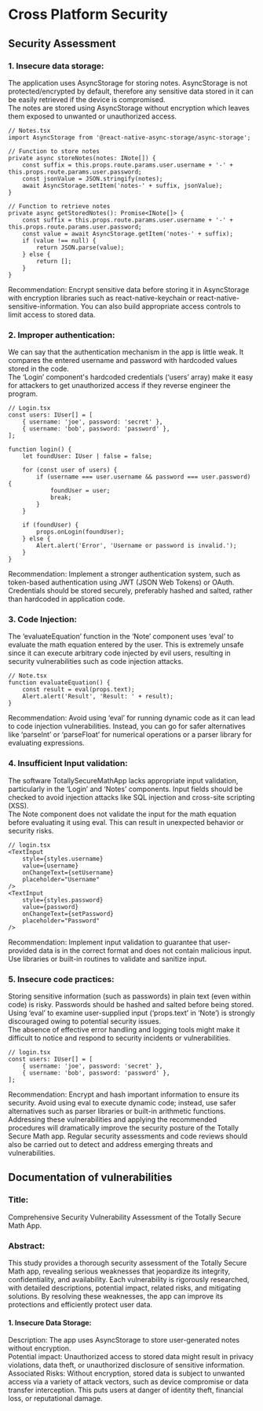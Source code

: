 # Cross Platform Security

## Security Assessment

### 1. Insecure data storage:
The application uses AsyncStorage for storing notes. AsyncStorage is not protected/encrypted by default, therefore any sensitive data stored in it can be easily retrieved if the device is compromised.    
The notes are stored using AsyncStorage without encryption which leaves them exposed to unwanted or unauthorized access.    
```
// Notes.tsx     
import AsyncStorage from '@react-native-async-storage/async-storage';

// Function to store notes   
private async storeNotes(notes: INote[]) {   
    const suffix = this.props.route.params.user.username + '-' + this.props.route.params.user.password;   
    const jsonValue = JSON.stringify(notes);   
    await AsyncStorage.setItem('notes-' + suffix, jsonValue);   
}   

// Function to retrieve notes   
private async getStoredNotes(): Promise<INote[]> {     
    const suffix = this.props.route.params.user.username + '-' + this.props.route.params.user.password;     
    const value = await AsyncStorage.getItem('notes-' + suffix);     
    if (value !== null) {    
        return JSON.parse(value);     
    } else {    
        return [];     
    }     
}
```   
Recommendation: Encrypt sensitive data before storing it in AsyncStorage with encryption libraries such as react-native-keychain or react-native-sensitive-information. You can also build appropriate access controls to limit access to stored data.

### 2.	Improper authentication:
We can say that the authentication mechanism in the app is little weak. It compares the entered username and password with hardcoded values stored in the code.    
The ‘Login’ component's hardcoded credentials (‘users’ array) make it easy for attackers to get unauthorized access if they reverse engineer the program.

```
// Login.tsx
const users: IUser[] = [
    { username: 'joe', password: 'secret' },
    { username: 'bob', password: 'password' },
];

function login() {
    let foundUser: IUser | false = false;

    for (const user of users) {
        if (username === user.username && password === user.password) {
            foundUser = user;
            break;
        }
    }

    if (foundUser) {
        props.onLogin(foundUser);
    } else {
        Alert.alert('Error', 'Username or password is invalid.');
    }
}
```
Recommendation: Implement a stronger authentication system, such as token-based authentication using JWT (JSON Web Tokens) or OAuth. Credentials should be stored securely, preferably hashed and salted, rather than hardcoded in application code.

### 3.	Code Injection:
The ‘evaluateEquation’ function in the ‘Note’ component uses ‘eval’ to evaluate the math equation entered by the user. This is extremely unsafe since it can execute arbitrary code injected by evil users, resulting in security vulnerabilities such as code injection attacks.

```
// Note.tsx
function evaluateEquation() {
    const result = eval(props.text);
    Alert.alert('Result', 'Result: ' + result);
}
```
Recommendation: Avoid using ‘eval’ for running dynamic code as it can lead to code injection vulnerabilities. Instead, you can go for safer alternatives like ‘parseInt’ or ‘parseFloat’ for numerical operations or a parser library for evaluating expressions.

### 4. Insufficient Input validation:
The software TotallySecureMathApp lacks appropriate input validation, particularly in the ‘Login’ and ‘Notes’ components. Input fields should be checked to avoid injection attacks like SQL injection and cross-site scripting (XSS).     
The Note component does not validate the input for the math equation before evaluating it using eval. This can result in unexpected behavior or security risks.
```
// login.tsx
<TextInput
    style={styles.username}
    value={username}
    onChangeText={setUsername}
    placeholder="Username"
/>
<TextInput
    style={styles.password}
    value={password}
    onChangeText={setPassword}
    placeholder="Password"
/>
```
Recommendation: Implement input validation to guarantee that user-provided data is in the correct format and does not contain malicious input. Use libraries or built-in routines to validate and sanitize input.

### 5. Insecure code practices:
Storing sensitive information (such as passwords) in plain text (even within code) is risky. Passwords should be hashed and salted before being stored.     
Using ‘eval’ to examine user-supplied input (‘props.text’ in ‘Note’) is strongly discouraged owing to potential security issues.     
The absence of effective error handling and logging tools might make it difficult to notice and respond to security incidents or vulnerabilities.    
```
// login.tsx
const users: IUser[] = [
    { username: 'joe', password: 'secret' },
    { username: 'bob', password: 'password' },
];
```
Recommendation: Encrypt and hash important information to ensure its security. Avoid using eval to execute dynamic code; instead, use safer alternatives such as parser libraries or built-in arithmetic functions.     
Addressing these vulnerabilities and applying the recommended procedures will dramatically improve the security posture of the Totally Secure Math app. Regular security assessments and code reviews should also be carried out to detect and address emerging threats and vulnerabilities.

## Documentation of vulnerabilities
### Title: 
Comprehensive Security Vulnerability Assessment of the Totally Secure Math App.
### Abstract: 
This study provides a thorough security assessment of the Totally Secure Math app, revealing serious weaknesses that jeopardize its integrity, confidentiality, and availability. Each vulnerability is rigorously researched, with detailed descriptions, potential impact, related risks, and mitigating solutions. By resolving these weaknesses, the app can improve its protections and efficiently protect user data.
#### 1. Insecure Data Storage:

Description: The app uses AsyncStorage to store user-generated notes without encryption.     
Potential impact: Unauthorized access to stored data might result in privacy violations, data theft, or unauthorized disclosure of sensitive information.     
Associated Risks: Without encryption, stored data is subject to unwanted access via a variety of attack vectors, such as device compromise or data transfer interception. This puts users at danger of identity theft, financial loss, or reputational damage.




